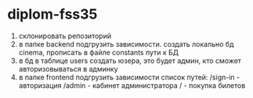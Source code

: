 # diplom-fss35
1) склонировать репозиторий
2) в папке backend подгрузить зависимости. создать локально бд cinema, прописать в файле constants пути к БД
3) в бд в таблице users создать юзера, это будет админ, кто сможет авторизовываться в админку
4) в папке frontend подгрузить зависимости
список путей:
/sign-in - авторизация
/admin - кабинет администратора
/ - покупка билетов